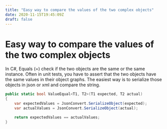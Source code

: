 ```yaml
---
title: "Easy way to compare the values of the two complex objects"
date: 2020-11-15T19:45:09Z
draft: false
---
```

# Easy way to compare the values of the two complex objects

In C\#, Equals \(=\) check if the two objects are the same or the same instance. Often in unit tests,  you have to assert that the two objects have the same values in their object graphs. The easiest way is to serialize those objects in json or xml and compare the string.

```csharp
public static bool ValueEqual<T1, T2>(T1 expected, T2 actual)
{
    var expectedValues = JsonConvert.SerializeObject(expected);
    var actualValues = JsonConvert.SerializeObject(actual);

    return expectedValues == actualValues;
}
```


